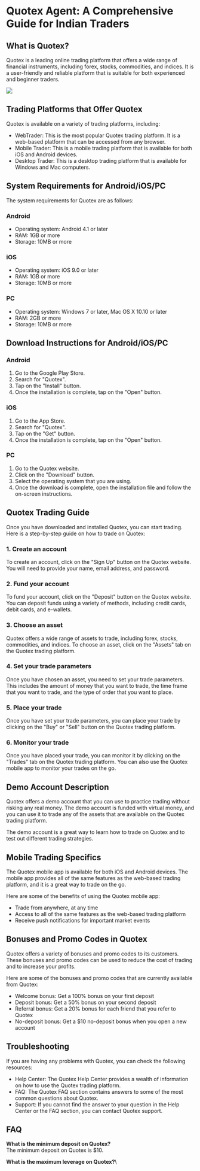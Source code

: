 # Quotex Agent: A Comprehensive Guide for Indian Traders

## What is Quotex?

Quotex is a leading online trading platform that offers a wide range of
financial instruments, including forex, stocks, commodities, and
indices. It is a user-friendly and reliable platform that is suitable
for both experienced and beginner traders.

[![](https://static.quotex.io/files/4_en/300_250.jpg)](https://traff.sbs/brokerqxlid)

## Trading Platforms that Offer Quotex

Quotex is available on a variety of trading platforms, including:

-   WebTrader: This is the most popular Quotex trading platform. It is a
    web-based platform that can be accessed from any browser.
-   Mobile Trader: This is a mobile trading platform that is available
    for both iOS and Android devices.
-   Desktop Trader: This is a desktop trading platform that is available
    for Windows and Mac computers.

## System Requirements for Android/iOS/PC

The system requirements for Quotex are as follows:

### Android

-   Operating system: Android 4.1 or later
-   RAM: 1GB or more
-   Storage: 10MB or more

### iOS

-   Operating system: iOS 9.0 or later
-   RAM: 1GB or more
-   Storage: 10MB or more

### PC

-   Operating system: Windows 7 or later, Mac OS X 10.10 or later
-   RAM: 2GB or more
-   Storage: 10MB or more

## Download Instructions for Android/iOS/PC

### Android

1.  Go to the Google Play Store.
2.  Search for "Quotex".
3.  Tap on the "Install" button.
4.  Once the installation is complete, tap on the "Open" button.

### iOS

1.  Go to the App Store.
2.  Search for "Quotex".
3.  Tap on the "Get" button.
4.  Once the installation is complete, tap on the "Open" button.

### PC

1.  Go to the Quotex website.
2.  Click on the "Download" button.
3.  Select the operating system that you are using.
4.  Once the download is complete, open the installation file and follow
    the on-screen instructions.

## Quotex Trading Guide

Once you have downloaded and installed Quotex, you can start trading.
Here is a step-by-step guide on how to trade on Quotex:

### 1. Create an account

To create an account, click on the "Sign Up" button on the Quotex
website. You will need to provide your name, email address, and
password.

### 2. Fund your account

To fund your account, click on the "Deposit" button on the Quotex
website. You can deposit funds using a variety of methods, including
credit cards, debit cards, and e-wallets.

### 3. Choose an asset

Quotex offers a wide range of assets to trade, including forex, stocks,
commodities, and indices. To choose an asset, click on the
"Assets" tab on the Quotex trading platform.

### 4. Set your trade parameters

Once you have chosen an asset, you need to set your trade parameters.
This includes the amount of money that you want to trade, the time frame
that you want to trade, and the type of order that you want to place.

### 5. Place your trade

Once you have set your trade parameters, you can place your trade by
clicking on the "Buy" or "Sell" button on the Quotex trading
platform.

### 6. Monitor your trade

Once you have placed your trade, you can monitor it by clicking on the
"Trades" tab on the Quotex trading platform. You can also use the
Quotex mobile app to monitor your trades on the go.

## Demo Account Description

Quotex offers a demo account that you can use to practice trading
without risking any real money. The demo account is funded with virtual
money, and you can use it to trade any of the assets that are available
on the Quotex trading platform.

The demo account is a great way to learn how to trade on Quotex and to
test out different trading strategies.

## Mobile Trading Specifics

The Quotex mobile app is available for both iOS and Android devices. The
mobile app provides all of the same features as the web-based trading
platform, and it is a great way to trade on the go.

Here are some of the benefits of using the Quotex mobile app:

-   Trade from anywhere, at any time
-   Access to all of the same features as the web-based trading platform
-   Receive push notifications for important market events

## Bonuses and Promo Codes in Quotex

Quotex offers a variety of bonuses and promo codes to its customers.
These bonuses and promo codes can be used to reduce the cost of trading
and to increase your profits.

Here are some of the bonuses and promo codes that are currently
available from Quotex:

-   Welcome bonus: Get a 100% bonus on your first deposit
-   Deposit bonus: Get a 50% bonus on your second deposit
-   Referral bonus: Get a 20% bonus for each friend that you refer to
    Quotex
-   No-deposit bonus: Get a \$10 no-deposit bonus when you open a new
    account

## Troubleshooting

If you are having any problems with Quotex, you can check the following
resources:

-   Help Center: The Quotex Help Center provides a wealth of information
    on how to use the Quotex trading platform.
-   FAQ: The Quotex FAQ section contains answers to some of the most
    common questions about Quotex.
-   Support: If you cannot find the answer to your question in the Help
    Center or the FAQ section, you can contact Quotex support.

## FAQ

**What is the minimum deposit on Quotex?**\
The minimum deposit on Quotex is \$10.

**What is the maximum leverage on Quotex?**\

